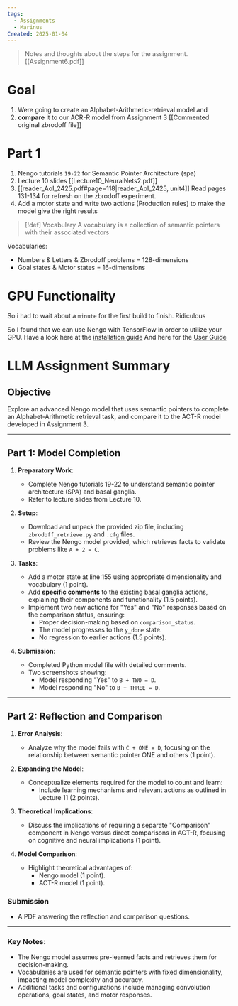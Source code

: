 ```yaml
---
tags:
  - Assignments
  - Marinus
Created: 2025-01-04
---
```

> Notes and thoughts about the steps for the assignment. [[Assignment6.pdf]]

# Goal
1. Were going to create an Alphabet-Arithmetic-retrieval model and
2. **compare** it to our ACR-R model from Assignment 3 [[Commented original zbrodoff file]]

# Part 1

1. Nengo tutorials `19-22` for Semantic Pointer Architecture (spa)
2. Lecture 10 slides [[Lecture10_NeuralNets2.pdf]]
3. [[reader_AoI_2425.pdf#page=118|reader_AoI_2425, unit4]] Read pages 131-134 for refresh on the zbrodoff experiment.
4. Add a motor state and write two actions (Production rules) to make the model give the right results 

>[!def] Vocabulary 
>A vocabulary is a collection of semantic pointers with their associated vectors

Vocabularies:
- Numbers & Letters & Zbrodoff problems = 128-dimensions
- Goal states & Motor states = 16-dimensions

# GPU Functionality

So i had to wait about a `minute` for the first build to finish. Ridiculous

So I found that we can use Nengo with TensorFlow in order to utilize your GPU. 
Have a look here at the [installation guide](https://www.nengo.ai/nengo-dl/installation.html) 
And here for the [User Guide](https://www.nengo.ai/nengo-dl/user-guide.html)


# LLM Assignment Summary


## Objective
Explore an advanced Nengo model that uses semantic pointers to complete an Alphabet-Arithmetic retrieval task, and compare it to the ACT-R model developed in Assignment 3.

---

## Part 1: Model Completion

1. **Preparatory Work**:
   - Complete Nengo tutorials 19-22 to understand semantic pointer architecture (SPA) and basal ganglia.
   - Refer to lecture slides from Lecture 10.

2. **Setup**:
   - Download and unpack the provided zip file, including `zbrodoff_retrieve.py` and `.cfg` files.
   - Review the Nengo model provided, which retrieves facts to validate problems like `A + 2 = C`.

3. **Tasks**:
   - Add a motor state at line 155 using appropriate dimensionality and vocabulary (1 point).
   - Add **specific comments** to the existing basal ganglia actions, explaining their components and functionality (1.5 points).
   - Implement two new actions for "Yes" and "No" responses based on the comparison status, ensuring:
     - Proper decision-making based on `comparison_status`.
     - The model progresses to the `y_done` state.
     - No regression to earlier actions (1.5 points).

4. **Submission**:
   - Completed Python model file with detailed comments.
   - Two screenshots showing:
     - Model responding "Yes" to `B + TWO = D`.
     - Model responding "No" to `B + THREE = D`.

---

## Part 2: Reflection and Comparison

1. **Error Analysis**:
   - Analyze why the model fails with `C + ONE = D`, focusing on the relationship between semantic pointer ONE and others (1 point).

2. **Expanding the Model**:
   - Conceptualize elements required for the model to count and learn:
     - Include learning mechanisms and relevant actions as outlined in Lecture 11 (2 points).

3. **Theoretical Implications**:
   - Discuss the implications of requiring a separate "Comparison" component in Nengo versus direct comparisons in ACT-R, focusing on cognitive and neural implications (1 point).

4. **Model Comparison**:
   - Highlight theoretical advantages of:
     - Nengo model (1 point).
     - ACT-R model (1 point).

### Submission
- A PDF answering the reflection and comparison questions.

---

### Key Notes:
- The Nengo model assumes pre-learned facts and retrieves them for decision-making.
- Vocabularies are used for semantic pointers with fixed dimensionality, impacting model complexity and accuracy.
- Additional tasks and configurations include managing convolution operations, goal states, and motor responses.
